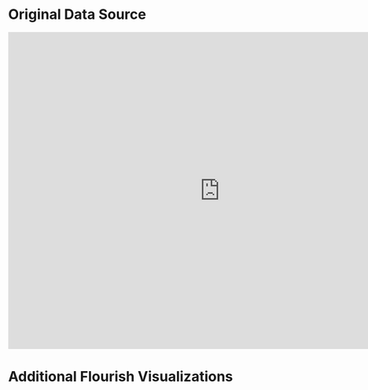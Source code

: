 # Original Data Source
<iframe src="https://data.oecd.org/chart/6vdc" width="860" height="645" style="border: 0" mozallowfullscreen="true" webkitallowfullscreen="true" allowfullscreen="true"><a href="https://data.oecd.org/chart/6vdc" target="_blank">OECD Chart: General government debt, Total, % of GDP, Annual, 2017</a></iframe>


# Additional Flourish Visualizations

<div class="flourish-embed flourish-chart" data-src="visualisation/7700781"><script src="https://public.flourish.studio/resources/embed.js"></script></div>

<div class="flourish-embed flourish-chart" data-src="visualisation/7701130"><script src="https://public.flourish.studio/resources/embed.js"></script></div>
